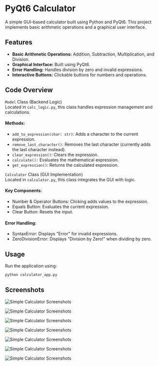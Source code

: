 # PyQt6 Calculator

A simple GUI-based calculator built using Python and PyQt6. This project implements basic arithmetic operations and a graphical user interface.

## Features

- **Basic Arithmetic Operations:** Addition, Subtraction, Multiplication, and Division.
- **Graphical Interface:** Built using PyQt6.
- **Error Handling:** Handles division by zero and invalid expressions.
- **Interactive Buttons:** Clickable buttons for numbers and operations.  
## Code Overview  
`Model` Class (Backend Logic)  
Located in `calc_logic.py`, this class handles expression management and calculations.  
#### Methods:  
- `add_to_expression(char: str)`: Adds a character to the current expression.
- `remove_last_character()`: Removes the last character (currently adds the last character instead).
- `clear_expression()`: Clears the expression.
- `calculate():` Evaluates the mathematical expression.
- `get_expression()`: Returns the calculated expression.  


`Calculator` Class (GUI Implementation)  
Located in `calculator.py`, this class integrates the GUI with logic.  
#### Key Components:
- Number & Operator Buttons: Clicking adds values to the expression.
- Equals Button: Evaluates the current expression.
- Clear Button: Resets the input.
#### Error Handling:
- SyntaxError: Displays "Error" for invalid expressions.
- ZeroDivisionError: Displays "Division by Zero!" when dividing by zero.  

## Usage  
Run the application using:
```sh
python calculator_app.py
```

## Screenshots  
![Simple Calculator Screenshots](https://github.com/xthimylJ/OOP_HWs/blob/main/Assignment7_Simple_Calculator/screenshots/Subst_input.png)  

![Simple Calculator Screenshots](https://github.com/xthimylJ/OOP_HWs/blob/main/Assignment7_Simple_Calculator/screenshots/subst_output.png)  

![Simple Calculator Screenshots](https://github.com/xthimylJ/OOP_HWs/blob/main/Assignment7_Simple_Calculator/screenshots/multiplication_input.png)  

![Simple Calculator Screenshots](https://github.com/xthimylJ/OOP_HWs/blob/main/Assignment7_Simple_Calculator/screenshots/mul_output.png)  

![Simple Calculator Screenshots](https://github.com/xthimylJ/OOP_HWs/blob/main/Assignment7_Simple_Calculator/screenshots/wrong_format_of_input.png)  

![Simple Calculator Screenshots](https://github.com/xthimylJ/OOP_HWs/blob/main/Assignment7_Simple_Calculator/screenshots/error_mes_screen.png)

![Simple Calculator Screenshots](https://github.com/xthimylJ/OOP_HWs/blob/main/Assignment7_Simple_Calculator/screenshots/zero_div_handling.png)
